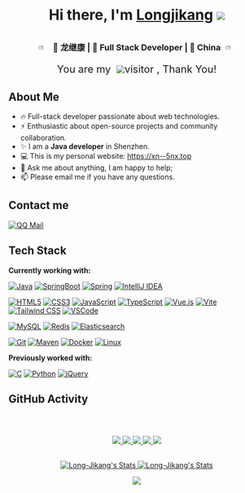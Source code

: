<div align="center">
   <h1>Hi there, I'm <a href="https://灵.top">Longjikang</a> <img src="https://media.giphy.com/media/hvRJCLFzcasrR4ia7z/giphy.gif" width="25px"> </h1>
</div>

<div align="center">
<h3><img src="./src/assert/img/hellokittydance.gif" width="30"> 🚀 龙继康 | 🌈 Full Stack Developer | 📌 China <img src="./src/assert/img/hellokittydance.gif" width="30"></h3>
</div>

<p align="center" style="display: flex;justify-content: center;align-items: center;font-size:1.25rem;">You are my &nbsp;<img src="https://profile-counter.glitch.me/Long-Jikang/count.svg"/> </h1>visitor , Thank You!</p>



## About Me

- 🔥 Full-stack developer passionate about web technologies.
- ⚡️ Enthusiastic about open-source projects and community collaboration.
- ✨ I am a **Java developer** in Shenzhen.
- 💻 This is my personal website: <https://xn--5nx.top>
- 💬 Ask me about anything, I am happy to help;
- 📫 Please email me if you have any questions.

## Contact me


[![QQ Mail](https://img.shields.io/badge/FoxMail-003366?style=flat&logo=mail.ru&logoColor=white)](mailto:2015692308@qq.com)

## Tech Stack

**Currently working with:**

[![Java](https://img.shields.io/badge/-Java-007396?style=flat-square&logo=java)](https://www.oracle.com/java/)
[![SpringBoot](https://img.shields.io/badge/-SpringBoot-6DB33F?style=flat-square&logo=springboot&logoColor=white)](https://spring.io/projects/spring-boot)
[![Spring](https://img.shields.io/badge/-Spring-6DB33F?style=flat-square&logo=spring&logoColor=white)](https://spring.io/)
[![IntelliJ IDEA](https://img.shields.io/badge/-IntelliJ_IDEA-000000?style=flat-square&logo=intellijidea)](https://www.jetbrains.com/idea/)


[![HTML5](https://img.shields.io/badge/-HTML5-E34F26?style=flat-square&logo=html5&logoColor=white)](https://developer.mozilla.org/en-US/docs/Web/Guide/HTML/HTML5)
[![CSS3](https://img.shields.io/badge/-CSS3-1572B6?style=flat-square&logo=css3)](https://developer.mozilla.org/en-US/docs/Web/CSS)
[![JavaScript](https://img.shields.io/badge/-JavaScript-F7DF1E?style=flat-square&logo=javascript&logoColor=black)](https://developer.mozilla.org/en-US/docs/Web/JavaScript)
[![TypeScript](https://img.shields.io/badge/-TypeScript-3178C6?style=flat-square&logo=typescript&logoColor=white)](https://www.typescriptlang.org/)
[![Vue.js](https://img.shields.io/badge/-Vue.js-4FC08D?style=flat-square&logo=vue.js&logoColor=white)](https://vuejs.org/)
[![Vite](https://img.shields.io/badge/-Vite-646CFF?style=flat-square&logo=vite&logoColor=white)](https://vitejs.dev/)
[![Tailwind CSS](https://img.shields.io/badge/-Tailwind_CSS-38B2AC?style=flat-square&logo=tailwind-css&logoColor=white)](https://tailwindcss.com/)
[![VSCode](https://img.shields.io/badge/-VSCode-007ACC?style=flat-square&logo=visualstudiocode)](https://code.visualstudio.com/)


[![MySQL](https://img.shields.io/badge/-MySQL-4479A1?style=flat-square&logo=mysql&logoColor=white)](https://www.mysql.com/)
[![Redis](https://img.shields.io/badge/-Redis-DC382D?style=flat-square&logo=redis&logoColor=white)](https://redis.io/)
[![Elasticsearch](https://img.shields.io/badge/-Elasticsearch-005571?style=flat-square&logo=elasticsearch)](https://www.elastic.co/elasticsearch/)


[![Git](https://img.shields.io/badge/-Git-F05032?style=flat-square&logo=git&logoColor=white)](https://git-scm.com/)
[![Maven](https://img.shields.io/badge/-Maven-C71A36?style=flat-square&logo=apache-maven)](https://maven.apache.org/)
[![Docker](https://img.shields.io/badge/-Docker-2496ED?style=flat-square&logo=docker&logoColor=white)](https://www.docker.com/)
[![Linux](https://img.shields.io/badge/-Linux-FCC624?style=flat-square&logo=linux&logoColor=black)](https://www.linux.org/)


**Previously worked with:**

[![C](https://img.shields.io/badge/-C-A8B9CC?style=flat-square&logo=c&logoColor=white)](https://en.wikipedia.org/wiki/C_(programming_language))
[![Python](https://img.shields.io/badge/-Python-3776AB?style=flat-square&logo=python&logoColor=white)](https://www.python.org/)
[![jQuery](https://img.shields.io/badge/-jQuery-0769AD?style=flat-square&logo=jquery&logoColor=white)](https://jquery.com/)


## GitHub Activity

<p align="center" style="margin-top:60px;margin-bottom:30px;">
  <a href="https://github.com/Long-Jikang">
    <img src="https://badges.strrl.dev/visits/Long-Jikang/Long-Jikang?style=flat-square&color=black&logo=github">
  </a>
  <a href="https://github.com/Long-Jikang">
    <img src="https://badges.strrl.dev/years/Long-Jikang?style=flat-square&color=black&logo=github">
  </a>
  <a href="https://github.com/Long-Jikang?tab=repositories">
    <img src="https://badges.strrl.dev/repos/Long-Jikang?style=flat-square&color=black&logo=github">
  </a>
  <a href="https://gist.github.com/Long-Jikang">
    <img src="https://badges.strrl.dev/gists/Long-Jikang?style=flat-square&color=black&logo=github">
  </a>
  <a href="https://github.com/Long-Jikang">
    <img src="https://badges.strrl.dev/commits/monthly/Long-Jikang?style=flat-square&color=black&logo=github">
  </a>
</p>

<p align="center">
  <a href="https://github.com/Long-Jikang" class="rich-diff-level-one">
    <img src="https://github-readme-stats.vercel.app/api/top-langs/?username=Long-Jikang&theme=calm&langs_count=6&layout=compact" alt="Long-Jikang's Stats" height=165>
    <img src="https://github-readme-stats.vercel.app/api?username=Long-Jikang&theme=calm&show_icons=true" alt="Long-Jikang's Stats" height=165>
  </a>
</p>


<p align="center">
<img src="https://github-readme-activity-graph.vercel.app/graph?username=Long-Jikang&theme=dracula" width="700" />
</p>
